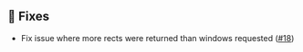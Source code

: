 ## :lady_beetle: Fixes

- Fix issue where more rects were returned than windows requested ([#18](https://github.com/leftwm/leftwm-layouts/issues/18))
